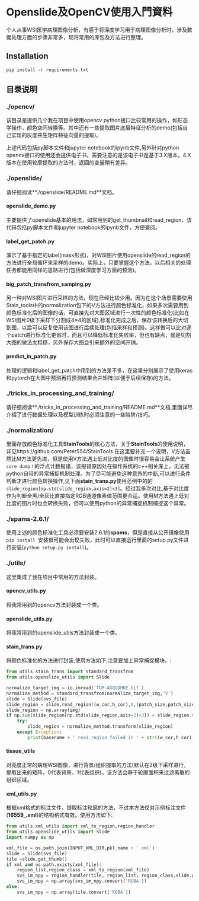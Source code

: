 # Openslide及OpenCV使用入門資料


个人从事WSI医学病理图像分析，有感于将深度学习用于病理图像分析时，涉及数据处理方面的步骤非常多，现将常用的库包及方法进行整理。

##  Installation

```pip install -r requirements.txt```


## 目录说明

### ./opencv/

该目录是提供几个我在项目中使用opencv python接口比较常用的操作，如形态学操作，颜色空间转换等。其中还有一些提取图片底层特征分析的demo(包括自己实现的灰度共生矩阵特征向量的提取)。


上述代码包括py脚本文件和jupyter notebook的ipynb文件,另外针对python opencv接口的使用还会提供电子书。需要注意的是该电子书是基于3.X版本，4.X版本在使用轮廓提取的方法时，返回的变量稍有差异。

### ./openslide/
请仔细阅读**./openslide/README.md**文档。

#### openslide_demo.py
主要提供了openslide基本的用法，如常用到的get_thumbnail和read_region，该代码包括py脚本文件和jupyter notebook的ipynb文件，方便查阅。

#### label_get_patch.py
演示了基于指定的label(mask形式)，对WSI图片使用openslide的read_region的方法进行全局循环来采样的demo。实际上，只要掌握这个方法，以后相关的处理任务都能用同样的思路进行(包括做深度学习方面的预测)。

#### big_patch_transfrom_samping.py
另一种对WSI图片进行采样的方法，现在已经比较少用。因为在这个场景需要使用Stain_tools中的normalization包下的V方法进行颜色标准化，如果多次需要用到颜色标准化后的图像的话，可直接先对大图区域进行一次性的颜色标准化(比如在WSI图片0级下采样下分割成4×4的区域),标准化完成之后，保存该转换后的大切割图，以后可以反复使用该图进行后续处理(包括采样和预测)。这样做可以比对逐个patch进行标准化更省时，而且可以降低标准化失败率，但也有缺点，就是切割大图的做法太粗糙，另外保存大图会引来额外的空间开销。

#### predict_in_patch.py
处理的逻辑和label_get_patch中用到的方法差不多，在这里分别展示了使用keras和pytorch在大图中预测再将预测结果合并矩阵(以便于后续保存)的方法。


### ./tricks_in_processing_and_training/
请仔细阅读**./tricks_in_processing_and_training/README.md**文档,里面详尽介绍了进行数据处理以及模型训练时必须注意的一些陷阱/技巧。


### ./normalization/
里面存放颜色标准化工具**StainTools**的核心方法，关于**StainTools**的使用说明，详见https://github.com/Peter554/StainTools
在这里要补充一个说明，V方法虽然比M方法更先进，但是使用V方法遇上低对比度的图像时很容易会让系统产生``core dump！``的浮点计数报错，该报错原因处在操作系统的c++相关库上，无法被python自带的异常捕捉机制处理。为了尽可能避免这种意外的中断,可以进行条件判断才进行颜色转换操作,见下面**stain_trans.py**使用范例中的的`slide_region[np.std(slide_region,axis=2)<3]`。经过我多次对比,基于对比度作为判断全黑/全灰比直接指定RGB通道像素值范围更合适。使用M方法遇上低对比度的图片时也会转换失败，但可以使用python的异常捕捉机制捕捉这个异常。


### ./spams-2.6.1/
使用上述的颜色标准化工具必须要安装2.6.1的**spams**，但是直接从公开镜像使用``pip install ``安装很可能会出现失败，此时可以直接运行里面的setup.py文件进行安装(``python setup.py install``)。


### ./utils/
这里集成了我在项目中常用的方法封装。

#### opencv_utils.py
将我常用到的opencv方法封装成一个类。

#### openslide_utils.py
将我常用到的openslide_utils方法封装成一个类。

#### stain_trans.py
将颜色标准化的方法进行封装,使用方法如下,注意要加上异常捕捉模块。:
```python
from utils.stain_trans import standard_transfrom
from utils.openslide_utils import Slide

normalize_target_img = io.imread('TUM-AGQGDHKE.tif')
normalize_method = standard_transfrom(normalize_target_img,'V')
slide = Slide(svs_file)
slide_region = slide.read_region((w_cor,h_cor),0,(patch_size,patch_size)).convert('RGB')
slide_region = np.array(img)
if np.sum(slide_region[np.std(slide_region,axis=2)<3]) < slide_region.shape[0] * slide_region.shape[1] *0.4:
    try:
        slide_region = normalize_method.transform(slide_region)
    except Exception:
        print(basename + ' read_region failed in ' + str((w_cor,h_cor)))

```

#### tissue_utils
对亮度正常的病理WSI图像，进行背景/组织提取的方法(默认在2级下采样进行，提取出来的矩阵，0代表背景，1代表组织)。该方法会基于轮廓面积来过滤离散的组织区域。

#### xml_utils.py
根据xml格式的标注文件，提取标注轮廓的方法，不过本方法仅对示例标注文件(**16559_.xml**)的结构格式有效。使用方法如下:
```python
from utils.xml_utils import xml_to_region,region_handler
from utils.openslide_utils import Slide
import numpy as np

xml_file = os.path.join(INPUT_XML_DIR,pkl_name + '.xml')
slide = Slide(svs_file)
tile =slide.get_thumb()
if xml and os.path.exists(xml_file):
    region_list,region_class = xml_to_region(xml_file)
    svs_im_npy = region_handler(tile, region_list, region_class,slide.get_level_downsample())
    svs_im_npy = np.array(svs_im_npy.convert('RGBA'))
else:
    svs_im_npy = np.array(tile.convert('RGBA'))
```
